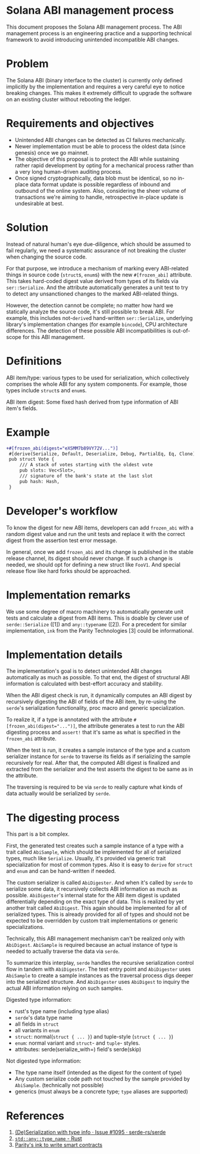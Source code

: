 # Solana ABI management process

This document proposes the Solana ABI management process. The ABI management
process is an engineering practice and a supporting technical framework to avoid
introducing unintended incompatible ABI changes.

# Problem

The Solana ABI (binary interface to the cluster) is currently only defined
implicitly by the implementation and requires a very careful eye to notice
breaking changes. This makes it extremely difficult to upgrade the software
on an existing cluster without rebooting the ledger.

# Requirements and objectives

- Unintended ABI changes can be detected as CI failures mechanically.
- Newer implementation must be able to process the oldest data (since genesis)
  once we go mainnet.
- The objective of this proposal is to protect the ABI while sustaining rather
  rapid development by opting for a mechanical process rather than a very long
  human-driven auditing process.
- Once signed cryptographically, data blob must be identical, so no
  in-place data format update is possible regardless of inbound and outbound of
  the online system. Also, considering the sheer volume of transactions we're
  aiming to handle, retrospective in-place update is undesirable at best.

# Solution

Instead of natural human's eye due-diligence, which should be assumed to fail
regularly, we need a systematic assurance of not breaking the cluster when
changing the source code.

For that purpose, we introduce a mechanism of marking every ABI-related things
in source code (`struct`s, `enum`s) with the new `#[frozen_abi]` attribute. This
takes hard-coded digest value derived from types of its fields via
`ser::Serialize`. And the attribute automatically generates a unit test to try
to detect any unsanctioned changes to the marked ABI-related things.

However, the detection cannot be complete; no matter how hard we statically
analyze the source code, it's still possible to break ABI. For example, this
includes not-`derive`d hand-written `ser::Serialize`, underlying library's
implementation changes (for example `bincode`), CPU architecture differences.
The detection of these possible ABI incompatibilities is out-of-scope for this
ABI management.

# Definitions

ABI item/type: various types to be used for serialization, which collectively
comprises the whole ABI for any system components. For example, those types
include `struct`s and `enum`s.

ABI item digest: Some fixed hash derived from type information of ABI item's
fields.

# Example

```patch
+#[frozen_abi(digest="eXSMM7b89VY72V...")]
 #[derive(Serialize, Default, Deserialize, Debug, PartialEq, Eq, Clone)]
 pub struct Vote {
     /// A stack of votes starting with the oldest vote
     pub slots: Vec<Slot>,
     /// signature of the bank's state at the last slot
     pub hash: Hash,
 }
```

# Developer's workflow

To know the digest for new ABI items, developers can add `frozen_abi` with a
random digest value and run the unit tests and replace it with the correct
digest from the assertion test error message.

In general, once we add `frozen_abi` and its change is published in the stable
release channel, its digest should never change. If such a change is needed, we
should opt for defining a new struct like `FooV1`. And special release flow like
hard forks should be approached.

# Implementation remarks

We use some degree of macro machinery to automatically generate unit tests
and calculate a digest from ABI items. This is doable by clever use of
`serde::Serialize` ([1]) and `any::typename` ([2]). For a precedent for similar
implementation, `ink` from the Parity Technologies [3] could be informational.

# Implementation details

The implementation's goal is to detect unintended ABI changes automatically as much as
possible. To that end, the digest of structural ABI
information is calculated with best-effort accuracy and stability.

When the ABI digest check is run, it dynamically computes an ABI digest by
recursively digesting the ABI of fields of the ABI item, by
re-using the `serde`'s serialization functionality, proc macro and generic
specialization.

To realize it, if a type is annotated with the attribute `#[frozen_abi(digest="...")]`,
the attribute generates a test to run the ABI digesting process and `assert!`
that it's same as what is specified in the `frozen_abi` attribute.

When the test is run, it creates a sample instance of the type and a custom
serializer instance for `serde` to traverse its fields as if serializing the sample recursively for
real. After that, the computed ABI digest is finalized and extracted from the
serializer and the test asserts the digest to be same as in the attribute.

The traversing is required to be via `serde` to really capture what kinds of data
actually would be serialized by `serde`.

# The digesting process

This part is a bit complex.

First, the generated test creates such a sample instance of a type with a trait
called `AbiSample`, which should be implemented for all of serialized
types, much like `Serialize`. Usually, it's provided via generic trait
specialization for most of common types. Also it is easy to `derive` for
`struct` and `enum` and can be hand-written if needed.

The custom serializer is called `AbiDigester`. And when it's called by `serde`
to serialize some data, it recursively collects ABI information as much as
possible. `AbiDigester`'s internal state for the ABI item digest is updated
differentially depending on the exact type of data. This is realized by yet
another trait called `AbiDigest`. This again should be implemented for all of
serialized types. This is already provided for all of types and should not be
expected to be overridden by custom trait implementations or generic
specializations.

Technically, this ABI management mechanism can't be realized only with
`AbiDigest`. `AbiSample` is required because an actual instance of type
is needed to actually traverse the data via `serde`.

To summarize this interplay, `serde` handles the recursive serialization control
flow in tandem with `AbiDigester`. The test entry point and `AbiDigester` uses
`AbiSample` to create a sample instances as the traversal process digs
deeper into the serialized structure. And `AbiDigester` uses `AbiDigest` to
inquiry the actual ABI information relying on such samples.

Digested type information:

- rust's type name (including type alias)
- `serde`'s data type name
- all fields in `struct`
- all variants in `enum`
- `struct`: normal(`struct { ... }`) and tuple-style (`struct { ... }`)
- `enum`: normal variant and `struct`- and `tuple`- styles.
- attributes: serde(serialize_with=) field's serde(skip)

Not digested type information:

- The type name itself (intended as the digest for the content of type)
- Any custom serialize code path not touched by the sample provided by
  `AbiSample`. (technically not possible)
- generics (must always be a concrete type; `type` aliases are supported)

# References

1. [(De)Serialization with type info · Issue #1095 · serde-rs/serde](https://github.com/serde-rs/serde/issues/1095#issuecomment-345483479)
2. [`std::any::type_name` - Rust](https://doc.rust-lang.org/std/any/fn.type_name.html)
3. [Parity's ink to write smart contracts](https://github.com/paritytech/ink)
